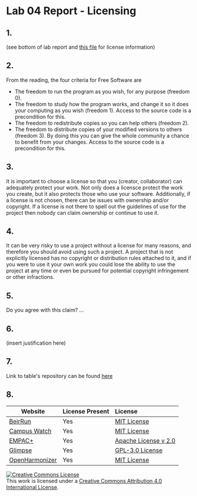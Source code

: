 # Lab 04 Report - Licensing

## 1.

(see bottom of lab report and [this file](https://github.com/emkulka/oss-repo-template/blob/master/labs/lab-04/LICENSE) for license information)

## 2. 

From the reading, the four criteria for Free Software are
 - The freedom to run the program as you wish, for any purpose (freedom 0).
 - The freedom to study how the program works, and change it so it does your computing as you wish (freedom 1). Access to the source code is a precondition for this.
- The freedom to redistribute copies so you can help others (freedom 2).
- The freedom to distribute copies of your modified versions to others (freedom 3). By doing this you can give the whole community a chance to benefit from your changes. Access to the source code is a precondition for this.

## 3. 

It is important to choose a license so that you (creator, collaborator) can adequately protect your work. Not only does a licensce protect the work you create, but it also protects those who use your software. Additionally, if a license is not chosen, there can be issues with ownership and/or copyright. If a license is not there to spell out the guidelines of use for the project then nobody can claim ownership or continue to use it. 

## 4. 

It can be very risky to use a project without a license for many reasons, and therefore you should avoid using such a project. A project that is not explicitly licensed has no copyright or distribution rules attached to it, and if you were to use it your own work you could lose the ability to use the project at any time or even be pursued for potential copyright infringement or other infractions.

## 5.

Do you agree with this claim? ...

## 6. 

(insert justification here)

## 7. 

Link to table's repository can be found [here](https://github.com/ThomasAndrasek/open-source-game)

## 8. 

Website | License Present | License
---------|:----------|:-------
[BeirRun](https://github.com/nick-lennox/beirrun) | Yes | [MIT License](https://github.com/nick-lennox/BeirRun/blob/master/LICENSE)
[Campus Watch](https://github.com/carolynann/rcos-campuswatch) | Yes | [MIT License](https://github.com/CarolynAnn/rcos-campuswatch/blob/master/LICENSE)
[EMPAC+](https://github.com/cpybus/EMPACplus) | Yes | [Apache License v 2.0](https://github.com/cpybus/EMPACplus/blob/master/LICENSE)
[Glimpse](https://github.com/rpitv/glimpse-ui) | Yes | [GPL-3.0 License](https://github.com/rpitv/glimpse-ui/blob/master/LICENSE)
[OpenHarmonizer](https://github.com/10000turtles/openharmonizer) | Yes | [MIT License](https://github.com/10000turtles/OpenHarmonizer/blob/master/LICENSE)

<a rel="license" href="http://creativecommons.org/licenses/by/4.0/"><img alt="Creative Commons License" style="border-width:0" src="https://i.creativecommons.org/l/by/4.0/88x31.png" /></a><br />This work is licensed under a <a rel="license" href="http://creativecommons.org/licenses/by/4.0/">Creative Commons Attribution 4.0 International License</a>.
